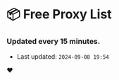 # :package: Free Proxy List
### Updated every 15 minutes.

- Last updated: `2024-09-08 19:54`

:heart:

